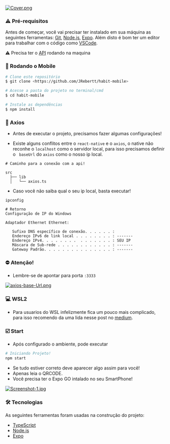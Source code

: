 [![Cover.png](https://i.postimg.cc/brVcT7Nj/Cover.png)](https://postimg.cc/1VFjRYqW)

### :warning: Pré-requisitos

Antes de começar, você vai precisar ter instalado em sua máquina as seguintes ferramentas:
[Git](https://git-scm.com), [Node.js](https://nodejs.org/en/), [Expo](https://expo.dev/).
Além disto é bom ter um editor para trabalhar com o código como [VSCode](https://code.visualstudio.com/).

:warning: Precisa ter o [API](https://github.com/JRebertt/habit-api.git) rodando na maquina

### :iphone: Rodando o Mobile

```bash
# Clone este repositório
$ git clone <https://github.com/JRebertt/habit-mobile>

# Acesse a pasta do projeto no terminal/cmd
$ cd habit-mobile

# Instale as dependências
$ npm install

```

### :space_invader: Axios

- Antes de executar o projeto, precisamos fazer algumas configurações!

- Existe alguns conflitos entre o `react-native` e o `axios`, o native não reconhe o `localhost` como o servidor local, para isso precisamos definir o ` baseUrl` do `axios` como o nosso ip local.

```shell
# Caminho para a conexão com a api!

src
  ├── lib
  │   └── axios.ts
```

- Caso você não saiba qual o seu ip local, basta executar!

```shell
ipconfig

# Retorno
Configuração de IP do Windows

Adaptador Ethernet Ethernet:

   Sufixo DNS específico de conexão. . . . . . :
   Endereço IPv6 de link local . . . . . . . . : -------
   Endereço IPv4. . . . . . . .  . . . . . . . : SEU IP
   Máscara de Sub-rede . . . . . . . . . . . . : -------
   Gateway Padrão. . . . . . . . . . . . . . . : -------
```

### :no_entry: Atenção!

- Lembre-se de apontar para porta `:3333`

[![axios-base-Url.png](https://i.postimg.cc/PxtM05JK/axios-base-Url.png)](https://postimg.cc/Ty4mDGrW)

### :computer: WSL2

- Para usuarios do WSL infelizmente fica um pouco mais complicado, para isso recomendo da uma lida nesse post no [medium](https://medium.com/@nailsonisrael/rodando-react-native-expo-no-wsl2-5b3f501c1c2a).

### :ballot_box_with_check: Start

- Após configurado o ambiente, pode executar

```bash
# Iniciando Projeto!
npm start
```

- Se tudo estiver correto deve aparecer algo assim para você!
- Apenas leia o QRCODE.
- Você precisa ter o Expo GO intalado no seu SmartPhone!

[![Screenshot-1.jpg](https://i.postimg.cc/VvchV8MF/Screenshot-1.jpg)](https://postimg.cc/KkJQ1C0K)

### 🛠 Tecnologias

As seguintes ferramentas foram usadas na construção do projeto:

- [TypeScript](https://www.typescriptlang.org/)
- [Node.js](https://nodejs.org/en/)
- [Expo](https://expo.dev/)
